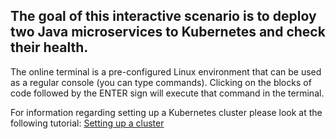 ## The goal of this interactive scenario is to deploy two Java microservices to Kubernetes and check their health.

The online terminal is a pre-configured Linux environment that can be used as a regular console (you can type commands). Clicking on the blocks of code followed by the ENTER sign will execute that command in the terminal.

For information regarding setting up a Kubernetes cluster please look at the following tutorial:
[Setting up a cluster](https://kubernetes.io/docs/tutorials/kubernetes-basics/create-cluster/cluster-interactive/) 
